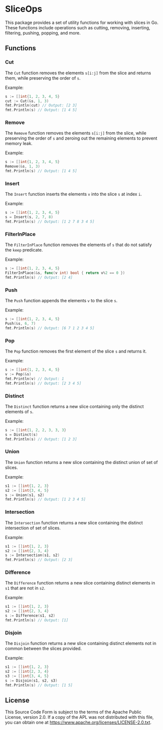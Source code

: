 # SliceOps

This package provides a set of utility functions for working with slices in Go. These functions include operations such as cutting, removing, inserting, filtering, pushing, popping, and more.

## Functions

### Cut

The `Cut` function removes the elements `s[i:j]` from the slice and returns them, while preserving the order of `s`.

Example:
```go
s := []int{1, 2, 3, 4, 5}
cut := Cut(&s, 1, 3)
fmt.Println(cut) // Output: [2 3]
fmt.Println(s) // Output: [1 4 5]
```

### Remove

The `Remove` function removes the elements `s[i:j]` from the slice, while preserving the order of `s` and zeroing out the remaining elements to prevent memory leak.

Example:
```go
s := []int{1, 2, 3, 4, 5}
Remove(&s, 1, 3)
fmt.Println(s) // Output: [1 4 5]
```

### Insert

The `Insert` function inserts the elements `v` into the slice `s` at index `i`.

Example:
```go
s := []int{1, 2, 3, 4, 5}
s = Insert(s, 2, 7, 8)
fmt.Println(s) // Output: [1 2 7 8 3 4 5]
```

### FilterInPlace

The `FilterInPlace` function removes the elements of `s` that do not satisfy the `keep` predicate.

Example:
```go
s := []int{1, 2, 3, 4, 5}
FilterInPlace(&s, func(v int) bool { return v%2 == 0 })
fmt.Println(s) // Output: [2 4]
```

### Push

The `Push` function appends the elements `v` to the slice `s`.

Example:
```go
s := []int{1, 2, 3, 4, 5}
Push(&s, 6, 7)
fmt.Println(s) // Output: [6 7 1 2 3 4 5]
```

### Pop

The `Pop` function removes the first element of the slice `s` and returns it.

Example:
```go
s := []int{1, 2, 3, 4, 5}
v := Pop(&s)
fmt.Println(v) // Output: 1
fmt.Println(s) // Output: [2 3 4 5]
```

### Distinct

The `Distinct` function returns a new slice containing only the distinct elements of `s`.

Example:
```go
s := []int{1, 2, 2, 3, 3, 3}
s = Distinct(s)
fmt.Println(s) // Output: [1 2 3]
```

### Union

The `Union` function returns a new slice containing the distinct union of set of slices.

Example:
```go
s1 := []int{1, 2, 3}
s2 := []int{3, 4, 5}
s := Union(s1, s2)
fmt.Println(s) // Output: [1 2 3 4 5]
```

### Intersection

The `Intersection` function returns a new slice containing the distinct intersection of set of slices.

Example:
```go
s1 := []int{1, 2, 3}
s2 := []int{2, 3, 4}
s := Intersection(s1, s2)
fmt.Println(s) // Output: [2 3]
```

### Difference

The `Difference` function returns a new slice containing distinct elements in `s1` that are not in `s2`.

Example:
```go
s1 := []int{1, 2, 3}
s2 := []int{2, 3, 4}
s := Difference(s1, s2)
fmt.Println(s) // Output: [1]
```

### Disjoin

The `Disjoin` function returns a new slice containing distinct elements not in common between the slices provided.

Example:
```go
s1 := []int{1, 2, 3}
s2 := []int{2, 3, 4}
s3 := []int{3, 4, 5}
s := Disjoin(s1, s2, s3)
fmt.Println(s) // Output: [1 5]
```

## License

This Source Code Form is subject to the terms of the Apache Public License, version 2.0. If a copy of the APL was not distributed with this file, you can obtain one at https://www.apache.org/licenses/LICENSE-2.0.txt.